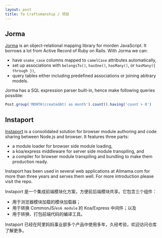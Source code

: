 ```yaml
---
layout: post
title: To Craftsmanship / 项目
---
```


## Jorma

[Jorma](https://github.com/dotnil/jorma) is an object-relational mapping library for morden JavaScript. It borrows a lot from Active Record of Ruby on Rails. With Jorma we can:

- have `snake_case` columns mapped to `camelCase` attributes automatically,
- set up associations with `belongsTo()`, `hasOne()`, `hasMany()`, or `hasMany({ through })`,
- query tables either including predefined associations or joining abitrary models.

Jorma has a SQL expression parser built-in, hence make following queries possible:

```js
Post.group('MONTH(createdAt) as month').count().having('count > 0')
```

## Instaport

[Instaport](https://github.com/erzu/instaport) is a consolidated solution for browser module authoring and code sharing between Node.js and browser. It features three parts:

- a module loader for browser side module loading,
- a koa/express middleware for server side module transpiling, and
- a compiler for browser module transpiling and bundling to make them production ready.

Instaport has been used in several web applications at Alimama.com for more than three years and serves them well. For more introduction please visit the repo.

Instaport 是一个集成前端模块化方案，方便前后端模块共享。它包含三个组件：

- 用于浏览器模块加载的模块加载器；
- 用于转换 CommonJS/`es6 module` 的 Koa/Express 中间件；以及
- 用于转换、打包前端代码的编译工具。

Instaport 已经在阿里妈妈事业部多个产品中使用多年，久经考验，欢迎访问仓库了解更多。
